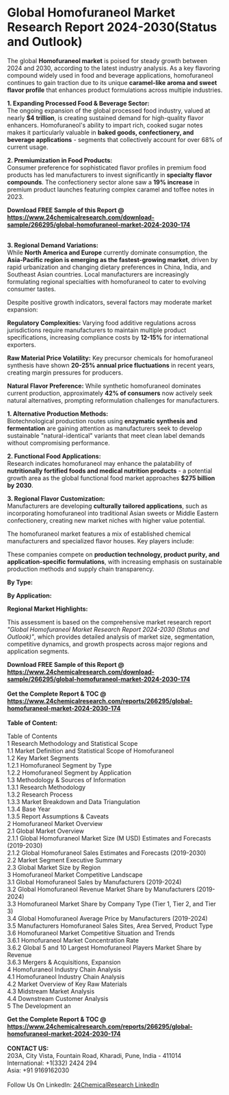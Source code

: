 <h1>Global Homofuraneol Market Research Report 2024-2030(Status and Outlook)</h1><p>The global <strong>Homofuraneol market</strong> is poised for steady growth between 2024 and 2030, according to the latest industry analysis. As a key flavoring compound widely used in food and beverage applications, homofuraneol continues to gain traction due to its unique <strong>caramel-like aroma and sweet flavor profile</strong> that enhances product formulations across multiple industries.</p><p><strong>1. Expanding Processed Food &amp; Beverage Sector:</strong><br>
The ongoing expansion of the global processed food industry, valued at nearly <strong>$4 trillion</strong>, is creating sustained demand for high-quality flavor enhancers. Homofuraneol's ability to impart rich, cooked sugar notes makes it particularly valuable in <strong>baked goods, confectionery, and beverage applications</strong> - segments that collectively account for over 68% of current usage.</p><p><strong>2. Premiumization in Food Products:</strong><br>
Consumer preference for sophisticated flavor profiles in premium food products has led manufacturers to invest significantly in <strong>specialty flavor compounds</strong>. The confectionery sector alone saw a <strong>19% increase</strong> in premium product launches featuring complex caramel and toffee notes in 2023.</p><div><b>Download FREE Sample of this Report @ 
            <a href="https://www.24chemicalresearch.com/download-sample/266295/global-homofuraneol-market-2024-2030-174">
            https://www.24chemicalresearch.com/download-sample/266295/global-homofuraneol-market-2024-2030-174</a></b></div><br><p><strong>3. Regional Demand Variations:</strong><br>
While <strong>North America and Europe</strong> currently dominate consumption, the <strong>Asia-Pacific region is emerging as the fastest-growing market</strong>, driven by rapid urbanization and changing dietary preferences in China, India, and Southeast Asian countries. Local manufacturers are increasingly formulating regional specialties with homofuraneol to cater to evolving consumer tastes.</p><p>Despite positive growth indicators, several factors may moderate market expansion:</p><p><strong>Regulatory Complexities:</strong> Varying food additive regulations across jurisdictions require manufacturers to maintain multiple product specifications, increasing compliance costs by <strong>12-15%</strong> for international exporters.</p><p><strong>Raw Material Price Volatility:</strong> Key precursor chemicals for homofuraneol synthesis have shown <strong>20-25% annual price fluctuations</strong> in recent years, creating margin pressures for producers.</p><p><strong>Natural Flavor Preference:</strong> While synthetic homofuraneol dominates current production, approximately <strong>42% of consumers</strong> now actively seek natural alternatives, prompting reformulation challenges for manufacturers.</p><p><strong>1. Alternative Production Methods:</strong><br>
Biotechnological production routes using <strong>enzymatic synthesis and fermentation</strong> are gaining attention as manufacturers seek to develop sustainable "natural-identical" variants that meet clean label demands without compromising performance.</p><p><strong>2. Functional Food Applications:</strong><br>
Research indicates homofuraneol may enhance the palatability of <strong>nutritionally fortified foods and medical nutrition products</strong> - a potential growth area as the global functional food market approaches <strong>$275 billion by 2030</strong>.</p><p><strong>3. Regional Flavor Customization:</strong><br>
Manufacturers are developing <strong>culturally tailored applications</strong>, such as incorporating homofuraneol into traditional Asian sweets or Middle Eastern confectionery, creating new market niches with higher value potential.</p><p>The homofuraneol market features a mix of established chemical manufacturers and specialized flavor houses. Key players include:</p><p>These companies compete on <strong>production technology, product purity, and application-specific formulations</strong>, with increasing emphasis on sustainable production methods and supply chain transparency.</p><p><strong>By Type:</strong></p><p><strong>By Application:</strong></p><p><strong>Regional Market Highlights:</strong></p><p>This assessment is based on the comprehensive market research report <em>"Global Homofuraneol Market Research Report 2024-2030 (Status and Outlook)"</em>, which provides detailed analysis of market size, segmentation, competitive dynamics, and growth prospects across major regions and application segments.</p><div><b>Download FREE Sample of this Report @ 
            <a href="https://www.24chemicalresearch.com/download-sample/266295/global-homofuraneol-market-2024-2030-174">
            https://www.24chemicalresearch.com/download-sample/266295/global-homofuraneol-market-2024-2030-174</a></b></div><br><div><b>Get the Complete Report & TOC @ 
            <a href="https://www.24chemicalresearch.com/reports/266295/global-homofuraneol-market-2024-2030-174">
            https://www.24chemicalresearch.com/reports/266295/global-homofuraneol-market-2024-2030-174</a></b></div><br>
            <b>Table of Content:</b><p>Table of Contents<br />
1 Research Methodology and Statistical Scope<br />
1.1 Market Definition and Statistical Scope of Homofuraneol<br />
1.2 Key Market Segments<br />
1.2.1 Homofuraneol Segment by Type<br />
1.2.2 Homofuraneol Segment by Application<br />
1.3 Methodology & Sources of Information<br />
1.3.1 Research Methodology<br />
1.3.2 Research Process<br />
1.3.3 Market Breakdown and Data Triangulation<br />
1.3.4 Base Year<br />
1.3.5 Report Assumptions & Caveats<br />
2 Homofuraneol Market Overview<br />
2.1 Global Market Overview<br />
2.1.1 Global Homofuraneol Market Size (M USD) Estimates and Forecasts (2019-2030)<br />
2.1.2 Global Homofuraneol Sales Estimates and Forecasts (2019-2030)<br />
2.2 Market Segment Executive Summary<br />
2.3 Global Market Size by Region<br />
3 Homofuraneol Market Competitive Landscape<br />
3.1 Global Homofuraneol Sales by Manufacturers (2019-2024)<br />
3.2 Global Homofuraneol Revenue Market Share by Manufacturers (2019-2024)<br />
3.3 Homofuraneol Market Share by Company Type (Tier 1, Tier 2, and Tier 3)<br />
3.4 Global Homofuraneol Average Price by Manufacturers (2019-2024)<br />
3.5 Manufacturers Homofuraneol Sales Sites, Area Served, Product Type<br />
3.6 Homofuraneol Market Competitive Situation and Trends<br />
3.6.1 Homofuraneol Market Concentration Rate<br />
3.6.2 Global 5 and 10 Largest Homofuraneol Players Market Share by Revenue<br />
3.6.3 Mergers & Acquisitions, Expansion<br />
4 Homofuraneol Industry Chain Analysis<br />
4.1 Homofuraneol Industry Chain Analysis<br />
4.2 Market Overview of Key Raw Materials<br />
4.3 Midstream Market Analysis<br />
4.4 Downstream Customer Analysis<br />
5 The Development an</p><div><b>Get the Complete Report & TOC @ 
            <a href="https://www.24chemicalresearch.com/reports/266295/global-homofuraneol-market-2024-2030-174">
            https://www.24chemicalresearch.com/reports/266295/global-homofuraneol-market-2024-2030-174</a></b></div><br><b>CONTACT US:</b><br>
            203A, City Vista, Fountain Road, Kharadi, Pune, India - 411014<br>
            International: +1(332) 2424 294<br>
            Asia: +91 9169162030 <br><br>
            Follow Us On LinkedIn: <a href="https://www.linkedin.com/company/24chemicalresearch/">24ChemicalResearch LinkedIn</a>